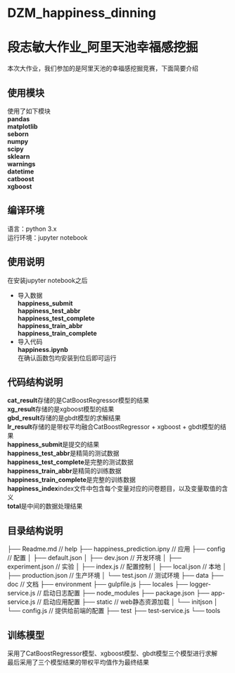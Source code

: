 # DZM_happiness_dinning
# 段志敏大作业_阿里天池幸福感挖掘
本次大作业，我们参加的是阿里天池的幸福感挖掘竞赛，下面简要介绍

## 使用模块
使用了如下模块  
**pandas**  
**matplotlib**  
**seborn**  
**numpy**  
**scipy**  
**sklearn**  
**warnings**  
**datetime**  
**catboost**  
**xgboost**  

## 编译环境
语言：python  3.x  
运行环境：jupyter notebook
## 使用说明

在安装jupyter notebook之后  
- 导入数据  
**happiness_submit**  
**happiness_test_abbr**  
**happiness_test_complete**  
**happiness_train_abbr**  
**happiness_train_complete**  
- 导入代码  
**happiness.ipynb**  
在确认函数包均安装到位后即可运行

## 代码结构说明
**cat_result**存储的是CatBoostRegressor模型的结果  
**xg_result**存储的是xgboost模型的结果  
**gbd_result**存储的是gbdt模型的求解结果   
**lr_result**存储的是带权平均融合CatBoostRegressor + xgboost + gbdt模型的结果  
**happiness_submit**是提交的结果  
**happiness_test_abbr**是精简的测试数据  
**happiness_test_complete**是完整的测试数据   
**happiness_train_abbr**是精简的训练数据  
**happiness_train_complete**是完整的训练数据  
**happiness_index**index文件中包含每个变量对应的问卷题目，以及变量取值的含义  
**total**是中间的数据处理结果  

## 目录结构说明  
├── Readme.md                   // help
├── happiness_prediction.ipny   // 应用
├── config                      // 配置
│   ├── default.json
│   ├── dev.json                // 开发环境
│   ├── experiment.json         // 实验
│   ├── index.js                // 配置控制
│   ├── local.json              // 本地
│   ├── production.json         // 生产环境
│   └── test.json               // 测试环境
├── data
├── doc                         // 文档
├── environment
├── gulpfile.js
├── locales
├── logger-service.js           // 启动日志配置
├── node_modules
├── package.json
├── app-service.js              // 启动应用配置
├── static                      // web静态资源加载
│   └── initjson
│       └── config.js         // 提供给前端的配置
├── test
├── test-service.js
└── tools

## 训练模型
采用了CatBoostRegressor模型、xgboost模型、gbdt模型三个模型进行求解  
最后采用了三个模型结果的带权平均值作为最终结果  







